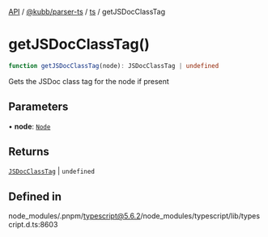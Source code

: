 [API](../../../../../packages.md) / [@kubb/parser-ts](../../../index.md) / [ts](../index.md) / getJSDocClassTag

# getJSDocClassTag()

```ts
function getJSDocClassTag(node): JSDocClassTag | undefined
```

Gets the JSDoc class tag for the node if present

## Parameters

• **node**: [`Node`](../interfaces/Node.md)

## Returns

[`JSDocClassTag`](../interfaces/JSDocClassTag.md) \| `undefined`

## Defined in

node\_modules/.pnpm/typescript@5.6.2/node\_modules/typescript/lib/typescript.d.ts:8603
